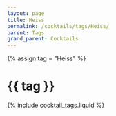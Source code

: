 ```yaml
---
layout: page
title: Heiss
permalink: /cocktails/tags/Heiss/
parent: Tags
grand_parent: Cocktails
---
```

{% assign tag = "Heiss" %}
# {{ tag }}
{% include cocktail_tags.liquid %}